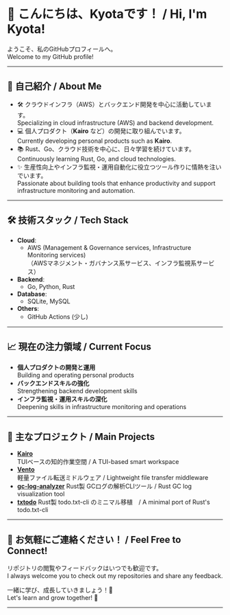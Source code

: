 # 👋 こんにちは、Kyotaです！ / Hi, I'm Kyota!

ようこそ、私のGitHubプロフィールへ。  
Welcome to my GitHub profile!

---

## 🚀 自己紹介 / About Me

- 🛠️ クラウドインフラ（AWS）とバックエンド開発を中心に活動しています。  
  Specializing in cloud infrastructure (AWS) and backend development.
- 💻 個人プロダクト（**Kairo** など）の開発に取り組んでいます。  
  Currently developing personal products such as **Kairo**.
- 📚 Rust、Go、クラウド技術を中心に、日々学習を続けています。  
  Continuously learning Rust, Go, and cloud technologies.
- ✨ 生産性向上やインフラ監視・運用自動化に役立つツール作りに情熱を注いでいます。  
  Passionate about building tools that enhance productivity and support infrastructure monitoring and automation.

---

## 🛠️ 技術スタック / Tech Stack

- **Cloud**:  
  - AWS (Management & Governance services, Infrastructure Monitoring services)  
    （AWSマネジメント・ガバナンス系サービス、インフラ監視系サービス）
- **Backend**:  
  - Go, Python, Rust
- **Database**:  
  - SQLite, MySQL
- **Others**:  
  - GitHub Actions (少し)
  
---

## 📈 現在の注力領域 / Current Focus

- **個人プロダクトの開発と運用**  
  Building and operating personal products
- **バックエンドスキルの強化**  
  Strengthening backend development skills
- **インフラ監視・運用スキルの深化**  
  Deepening skills in infrastructure monitoring and operations

---

## 📝 主なプロジェクト / Main Projects

- [**Kairo**](https://github.com/kyotalab/kairo)  
  TUIベースの知的作業空間 / A TUI-based smart workspace
- [**Vento**](https://github.com/kyotalab/vento)  
  軽量ファイル転送ミドルウェア / Lightweight file transfer middleware
- [**gc-log-analyzer**](https://github.com/kyotalab/gc-log-analyzer)
  Rust製 GCログの解析CLIツール / Rust GC log visualization tool
- [**txtodo**](https://github.com/kyotalab/txtodo)
  Rust製 todo.txt-cli のミニマル移植　/ A minimal port of Rust's todo.txt-cli

---

## 🌱 お気軽にご連絡ください！ / Feel Free to Connect!

リポジトリの閲覧やフィードバックはいつでも歓迎です。  
I always welcome you to check out my repositories and share any feedback.

一緒に学び、成長していきましょう！🚀  
Let's learn and grow together! 🚀

---
